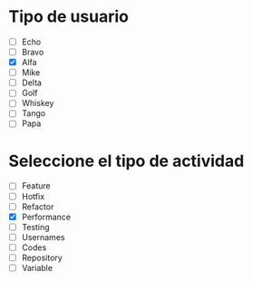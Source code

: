 # Tipo de usuario
- [ ] Echo
- [ ] Bravo
- [x] Alfa
- [ ] Mike
- [ ] Delta
- [ ] Golf
- [ ] Whiskey
- [ ] Tango
- [ ] Papa

# Seleccione el tipo de actividad
- [ ] Feature
- [ ] Hotfix
- [ ] Refactor
- [x] Performance
- [ ] Testing
- [ ] Usernames
- [ ] Codes
- [ ] Repository
- [ ] Variable
